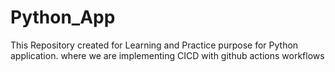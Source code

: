 # Python_App
This Repository created for Learning and Practice purpose for Python application. where we are implementing CICD with github actions workflows
